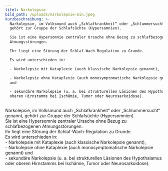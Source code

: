 ```yaml
---
titel: Narkolepsie
bild_path: /uploads/narkolepsie-min.jpeg
kurzbeschreibung: >-
  Narkolepsie, im Volksmund auch „Schlafkrankheit“ oder „Schlummersucht“ genannt,
  gehört zur Gruppe der Schlafsüchte (Hypersomnien).

  Sie ist eine Hypersomnie zentraler Ursache ohne Bezug zu schlafbezogenen
  Atmungsstörungen.

  Ihr liegt eine Störung der Schlaf-Wach-Regulation zu Grunde.

  Es wird unterschieden in:

  - Narkolepsie mit Kataplexie (auch klassische Narkolepsie genannt),

  - Narkolepsie ohne Kataplexie (auch monosymptomatische Narkolepsie genannt)
  und

  - sekundäre Narkolepsie (u. a. bei strukturellen Läsionen des Hypothalamus oder
  oberen Hirnstamms bei Ischämie, Tumor oder Neurosarkoidose).
---
```



Narkolepsie, im Volksmund auch „Schlafkrankheit“ oder „Schlummersucht“ genannt, geh&ouml;rt zur Gruppe der Schlafs&uuml;chte (Hypersomnien).
<br>Sie ist eine Hypersomnie zentraler Ursache ohne Bezug zu schlafbezogenen Atmungsst&ouml;rungen.
<br>Ihr liegt eine St&ouml;rung der Schlaf-Wach-Regulation zu Grunde.
<br>Es wird unterschieden in:
<br>- Narkolepsie mit Kataplexie (auch klassische Narkolepsie genannt),
<br>- Narkolepsie ohne Kataplexie (auch monosymptomatische Narkolepsie genannt) und
<br>- sekund&auml;re Narkolepsie (u. a. bei strukturellen L&auml;sionen des Hypothalamus oder oberen Hirnstamms bei Isch&auml;mie, Tumor oder Neurosarkoidose).

&nbsp;

&nbsp;